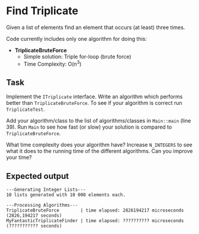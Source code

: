 # Find Triplicate
Given a list of elements find an element that occurs (at least) three times.

Code currently includes only one algorithm for doing this:
* **TriplicateBruteForce**
  * Simple solution: Triple for-loop (brute force)
  * Time Complexity: O(n<sup>3</sup>)

## Task
Implement the ``ITriplicate`` interface. Write an algorithm which performs better than ``TriplicateBruteForce``.
To see if your algorithm is correct run ``TriplicateTest``.

Add your algorithm/class to the list of algorithms/classes in ``Main::main`` (line 39). Run ``Main`` to see how fast (or slow) your solution is compared to ``TriplicateBruteForce``. 

What time complexity does your algorithm have? Increase ``N_INTEGERS`` to see what it does to the running time of the different algorithms.
Can you improve your time?


## Expected output
```
---Generating Integer Lists---
10 lists generated with 10 000 elements each.

---Processing Algorithms---
TriplicateBruteForce        | time elapsed: 2826194217 microseconds (2826,194217 seconds)
MyFantasticTriplicateFinder | time elapsed: ?????????? microseconds (??????????? seconds)
```

